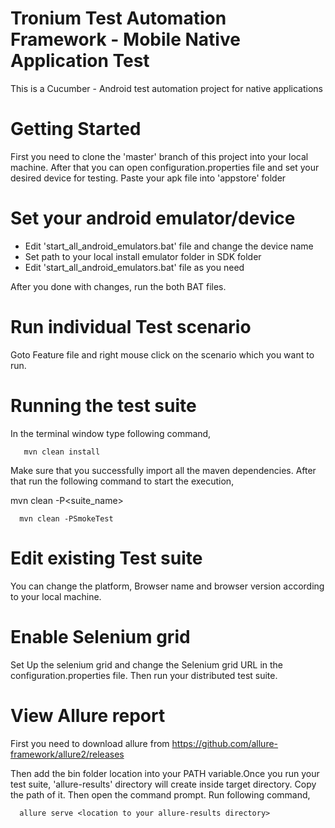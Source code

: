 # Tronium Test Automation Framework - Mobile Native Application Test
This is a Cucumber - Android test automation project for native applications

# Getting Started
 First you need to clone the 'master' branch of this project into your local machine. After that you can open configuration.properties file
 and set your desired device for testing. Paste your apk file into 'appstore' folder
 
# Set your android emulator/device 
  - Edit 'start_all_android_emulators.bat' file and change the device name
  - Set path to your local install emulator folder in SDK folder 
  - Edit 'start_all_android_emulators.bat' file as you need
  
  After you done with changes, run the both BAT files. 
 
# Run individual Test scenario

Goto Feature file and right mouse click on the scenario which you want to run.

# Running the test suite
In the terminal window type following command,
  
       mvn clean install
  
 Make sure that you successfully import all the maven dependencies. After that run the following command to start the execution,

 mvn clean -P<suite_name>
  
      mvn clean -PSmokeTest
  
# Edit existing Test suite

You can change the platform, Browser name and browser version according to your local machine.

# Enable Selenium grid

Set Up the selenium grid and change the Selenium grid URL in the configuration.properties file. Then run your distributed test suite.

# View Allure report 

First you need to download allure from https://github.com/allure-framework/allure2/releases

Then add the bin folder location into your PATH variable.Once you run your test suite, 'allure-results' directory will create inside target directory. Copy the path of it. Then open the command prompt. Run following command,

      allure serve <location to your allure-results directory>
